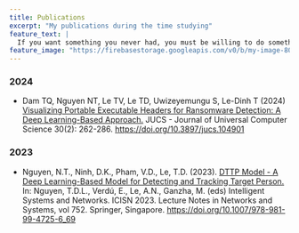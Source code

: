 ```yaml
---
title: Publications
excerpt: "My publications during the time studying"
feature_text: |
  If you want something you never had, you must be willing to do something you have.
feature_image: "https://firebasestorage.googleapis.com/v0/b/my-image-805c1.appspot.com/o/IMG20230812172336.jpg?alt=media&token=c89136c0-a65b-4248-a99d-13a715390f0f"
---
```


### 2024
* Dam TQ, Nguyen NT, Le TV, Le TD, Uwizeyemungu S, Le-Dinh T (2024) [Visualizing Portable Executable Headers for Ransomware Detection: A Deep Learning-Based Approach.](https://lib.jucs.org/article/104901/list/9/) JUCS - Journal of Universal Computer Science 30(2): 262-286. https://doi.org/10.3897/jucs.104901

### 2023
* Nguyen, N.T., Ninh, D.K., Pham, V.D., Le, T.D. (2023). [DTTP Model - A Deep Learning-Based Model for Detecting and Tracking Target Person.](https://link.springer.com/chapter/10.1007/978-981-99-4725-6_69) In: Nguyen, T.D.L., Verdú, E., Le, A.N., Ganzha, M. (eds) Intelligent Systems and Networks. ICISN 2023. Lecture Notes in Networks and Systems, vol 752. Springer, Singapore. https://doi.org/10.1007/978-981-99-4725-6_69
